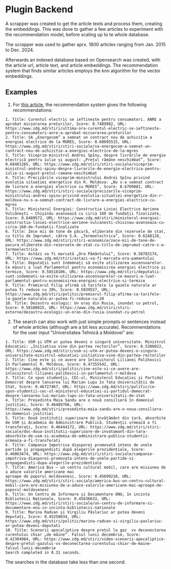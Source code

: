 # Plugin Backend

A scrapper was created to get the article texts and process them, creating the embeddings. This was done to gather a few articles to experiment with the recommendation model, before scaling up to te whole database.

The scrapper was used to gather aprx. 1800 articles ranging from Jan. 2015 to Dec. 2024.


Afterwards an indexed database based on Opensearch was created, with the article url, article text, and article embeddings. The recommendation system that finds similar articles employs the knn algorithm for the vector embeddings.

## Examples

1. For [this article](https://www.zdg.md/stiri/stiri-economice/oficial-preturi-mai-mari-incepand-de-astazi-la-energie-electrica-si-termica/), the recommendation system gives the following recommendations:

``` 
1. Title: Curentul electric se ieftinește pentru consumatori. ANRE a aprobat micșorarea prețurilor, Score: 0.7489982, URL: https://www.zdg.md/stiri/ultima-ora-curentul-electric-se-ieftineste-pentru-consumatori-anre-a-aprobat-micsorarea-preturilor
2. Title: SA „Energocom” a semnat un contract nou de achiziție a energiei electrice de la MGRES, Score: 0.68695515, URL: https://www.zdg.md/stiri/stiri-sociale/sa-energocom-a-semnat-un-contract-nou-de-achizitie-a-energiei-electrice-de-la-mgres
3. Title: Viceprim-ministrul Andrei Spînu, despre livrările de energie electrică pentru iulie și august: „Prețul rămâne neschimbat”, Score: 0.68401265, URL: https://www.zdg.md/stiri/stiri-sociale/viceprim-ministrul-andrei-spinu-despre-livrarile-de-energie-electrica-pentru-iulie-si-august-pretul-ramane-neschimbat
4. Title: Precizările viceprim-ministrului Andrei Spînu privind evoluția situației energetice din R. Moldova: „Nu s-a semnat contract de livrare a energiei electrice cu MGRES”, Score: 0.6709881, URL: https://www.zdg.md/stiri/stiri-sociale/precizarile-viceprim-ministrului-andrei-spinu-privind-evolutia-situatiei-energetice-din-r-moldova-nu-s-a-semnat-contract-de-livrare-a-energiei-electrice-cu-mgres        
5. Title: Ministerul Energiei: Construcția Liniei Electrice Aeriene Vulcănești – Chișinău avansează cu circa 160 de fundații finalizate, Score: 0.6489572, URL: https://www.zdg.md/stiri/ministerul-energiei-constructia-liniei-electrice-aeriene-vulcanesti-chisinau-avanseaza-cu-circa-160-de-fundatii-finalizate
6. Title: Zece mii de tone de păcură, eliberate din rezervele de stat, cu titlu de împrumut, către S.A. „Termoelectrica”, Score: 0.6248128, URL: https://www.zdg.md/stiri/stiri-economice/zece-mii-de-tone-de-pacura-eliberate-din-rezervele-de-stat-cu-titlu-de-imprumut-catre-s-a-termoelectrica
7. Title: Astăzi va fi marcată „Ora Pământului”, Score: 0.58783174, URL: https://www.zdg.md/stiri/astazi-va-fi-marcata-ora-pamantului
8. Title: Deputații sunt îndemnați să evite utilizarea ascensoarelor. Ce măsuri a luat Parlamentul pentru economisirea energiei electrice și termice, Score: 0.58518106, URL: https://www.zdg.md/stiri/deputatii-sunt-indemnati-sa-evite-utilizarea-ascensoarelor-ce-masuri-a-luat-parlamentul-pentru-economisirea-energiei-electrice-si-termice
9. Title: Premierul Filip afirmă că tarifele la gazele naturale ar putea fi reduse cu 20%, Score: 0.5839557, URL: https://www.zdg.md/stiri/politic/premierul-filip-afirma-ca-tarifele-la-gazele-naturale-ar-putea-fi-reduse-cu-20
10. Title: Dezastru ecologic: Un oraș din Rusia, inundat cu petrol, Score: 0.58180815, URL: https://www.zdg.md/stiri/stiri-externe/dezastru-ecologic-un-oras-din-rusia-inundat-cu-petrol
```

2. The search can also work with just simple prompts or sentences instead of whole articles (although are a bit less accurate). Recommendations for the user input "Universitatea Tehnică a Moldovei" are:

```
1. Title: USM și UTM ar putea deveni o singură universitate. Ministrul Educației: „Inițiativa vine din partea rectorilor”, Score: 0.5386022, URL: https://www.zdg.md/stiri/usm-si-utm-ar-putea-deveni-o-singura-universitate-ministrul-educatiei-initiativa-vine-din-partea-rectorilor
2. Title: Cine este și ce avere are înlocuitorul Lilianei Palihovici în Parlamentul R. Moldova, Score: 0.47355542, URL: https://www.zdg.md/stiri/politic/cine-este-si-ce-avere-are-inlocuitorul-lilianei-palihovici-in-parlamentul-r-moldova
3. Title: Ce spun studenții, CEC-ul, Ministerul Educației și Partidul Democrat despre lansarea lui Marian Lupu în fața Universității de Stat, Score: 0.46727467, URL: https://www.zdg.md/stiri/politic/ce-spun-studentii-cec-ul-ministerul-educatiei-si-partidul-democrat-despre-lansarea-lui-marian-lupu-in-fata-universitatii-de-stat
4. Title: Președinta Maia Sandu are o nouă consilieră în domeniul justiției, Score: 0.46489766, URL: https://www.zdg.md/stiri/presedinta-maia-sandu-are-o-noua-consiliera-in-domeniul-justitiei
5. Title: Două instituții superioare de învățământ din țară, absorbite de USM și Academia de Administrare Publică. Studenții urmează a fi transferați, Score: 0.46444172, URL: https://www.zdg.md/stiri/stiri-sociale/doc-doua-institutii-superioare-de-invatamant-din-tara-absorbite-de-usm-si-academia-de-administrare-publica-studentii-urmeaza-a-fi-transferati
6. Title: Campanie împotriva diasporei promovată intens de unele partide și propagandiști după alegerile prezidențiale, Score: 0.46063474, URL: https://www.zdg.md/stiri/stiri-sociale/campanie-impotriva-diasporei-promovata-intens-de-unele-partide-si-propagandisti-dupa-alegerile-prezidentiale
7. Title: America Bus – un centru cultural mobil, care are misiunea de a aduce valorile americane mai 
aproape de poporul moldovenesc, Score: 0.45690218, URL: https://www.zdg.md/stiri/stiri-sociale/america-bus-un-centru-cultural-mobil-care-are-misiunea-de-a-aduce-valorile-americane-mai-aproape-de-poporul-moldovenesc
8. Title: Un Centru de Informare și Documentare ONU, în incinta Bibliotecii Naționale, Score: 0.45636633, URL: https://www.zdg.md/stiri/stiri-sociale/un-centru-de-informare-si-documentare-onu-in-incinta-bibliotecii-nationale
9. Title: Marina Radvan și Virgiliu Pâslariuc ar putea deveni deputați, Score: 0.45250034, URL: https://www.zdg.md/stiri/politic/marina-radvan-si-virgiliu-paslariuc-ar-putea-deveni-deputati
10. Title: Scenarii apocaliptice despre prețul la gaz  vs deconectarea curentului chiar „de mâine”. Falsul lunii decembrie, Score: 0.42304984, URL: https://www.zdg.md/stiri/video-scenarii-apocaliptice-despre-pretul-gazului-vs-deconectarea-curentului-chiar-de-maine-falsul-lunii-decembrie
Search completed in 0.31 seconds.
```

The searches in the database take less than one second.